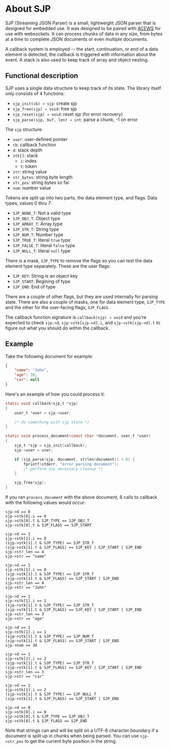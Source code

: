 # About SJP

SJP (Streaming JSON Parser) is a small, lightweight JSON parser that is
designed for embedded use. It was designed to be paired with
[ACEWS](https://github.com/jkent/acews) for use with websockets. It can process
chunks of data in any size, from bytes at a time to complete JSON documents or
even multiple documents.

A callback system is employed -- the start, continuation, or end of a data
element is detected, the callback is triggered with information about the
event. A stack is also used to keep track of array and object nesting.

## Functional description

SJP uses a single data structure to keep track of its state. The library
itself only consists of 4 functions:

  * `sjp_init(cb) → sjp`: create sjp
  * `sjp_free(sjp) → void`: free sjp
  * `sjp_reset(sjp) → void`: reset sjp (for error recovery)
  * `sjp_parse(sjp, buf, len) → int`: parse a chunk, -1 on error

The `sjp` structure:

  * `user`: user-defined pointer
  * `cb`: callback function
  * `d`: stack depth
  * `stk[]`: stack
    * `i`: index
    * `t`: token
  * `str`: string value
  * `str_bytes`: string byte length
  * `str_pos`: string bytes so far
  * `num`: number value

Tokens are split up into two parts, the data element type, and flags. Data
types, values 0 thru 7:

  * `SJP_NONE_T`: Not a valid type
  * `SJP_OBJ_T`: Object type
  * `SJP_ARRAY_T`: Array type
  * `SJP_STR_T`: String type
  * `SJP_NUM_T`: Number type
  * `SJP_TRUE_T`: literal `true` type
  * `SJP_FALSE_T`: literal `false` type
  * `SJP_NULL_T`: literal `null` type

There is a mask, `SJP_TYPE` to remove the flags so you can test the data
element type separately. These are the user flags:

  * `SJP_KEY`: String is an object key
  * `SJP_START`: Begining of type
  * `SJP_END`: End of type

There are a couple of other flags, but they are used internally for parsing
state. There are also a couple of masks, one for data element type, `SJP_TYPE`
and the other for the user-facing flags, `SJP_FLAGS`.

The callback function signature is `callback(sjp) → void` and you're expected
to check `sjp->d`, `sjp->stk[sjp->d].i`, and `sjp->stk[sjp->d].t` to figure out
what you should do within the callback.

## Example

Take the following document for example:

```json
{
    "name": "John",
    "age": 30,
    "car": null
}
```

Here's an example of how you could process it:

```c
static void callback(sjp_t *sjp)
{
    user_t *user = sjp->user;

    /* do something with sjp state */
}

static void process_document(const char *document, user_t *user)
{
    sjp_t *sjp = sjp_init(callback);
    sjp->user = user;

    if (sjp_parse(sjp, document, strlen(document)) < 0) {
        fprintf(stderr, "error parsing document");
        /* perform any necessary cleanup */
    }

    sjp_free(sjp);
}
```

If you ran `process_document` with the above document, 8 calls to callback with
the following values would occur:

```
sjp->d == 0
sjp->stk[0].i == 0
sjp->stk[0].t & SJP_TYPE == SJP_OBJ_T
sjp->stk[0].t & SJP_FLAGS == SJP_START
```

```
sjp->d == 1
sjp->stk[1].i == 0
(sjp->stk[1].t & SJP_TYPE) == SJP_STR_T
(sjp->stk[1].t & SJP_FLAGS) == SJP_KEY | SJP_START | SJP_END
sjp->str_len == 4
sjp->str == "name"
```

```
sjp->d == 1
sjp->stk[1].i == 0
(sjp->stk[1].t & SJP_TYPE) == SJP_STR_T
(sjp->stk[1].t & SJP_FLAGS) == SJP_START | SJP_END
sjp->str_len == 4
sjp->str == "John"
```

```
sjp->d == 1
sjp->stk[1].i == 1
(sjp->stk[1].t & SJP_TYPE) == SJP_STR_T
(sjp->stk[1].t & SJP_FLAGS) == SJP_KEY | SJP_START | SJP_END
sjp->str_len == 3
sjp->str == "age"
```

```
sjp->d == 1
sjp->stk[1].i == 1
(sjp->stk[1].t & SJP_TYPE) == SJP_NUM_T
(sjp->stk[1].t & SJP_FLAGS) == SJP_START | SJP_END
sjp->num == 30
```

```
sjp->d == 1
sjp->stk[1].i == 2
(sjp->stk[1].t & SJP_TYPE) == SJP_STR_T
(sjp->stk[1].t & SJP_FLAGS) == SJP_KEY | SJP_START | SJP_END
sjp->str_len == 3
sjp->str == "car"
```

```
sjp->d == 1
sjp->stk[1].i == 2
(sjp->stk[1].t & SJP_TYPE) == SJP_NULL_T
(sjp->stk[1].t & SJP_FLAGS) == SJP_START | SJP_END
```

```
sjp->d == 0
sjp->stk[0].i == 0
sjp->stk[0].t & SJP_TYPE == SJP_OBJ_T
sjp->stk[0].t & SJP_FLAGS == SJP_END
```

Note that strings can and will be split on a UTF-8 character boundary if a
document is split up in chunks when being parsed. You can use `sjp->str_pos` to
get the current byte position in the string.
